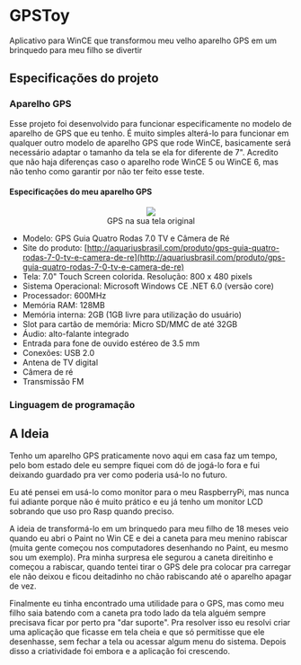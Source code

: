 # GPSToy
Aplicativo para WinCE que transformou meu velho aparelho GPS em um brinquedo para meu filho se divertir

## Especificações do projeto

### Aparelho GPS

Esse projeto foi desenvolvido para funcionar especificamente no modelo de aparelho de GPS que eu tenho. É muito simples alterá-lo para funcionar em qualquer outro modelo de aparelho GPS que rode WinCE, basicamente será necessário adaptar o tamanho da tela se ela for diferente de 7". Acredito que não haja diferenças caso o aparelho rode WinCE 5 ou WinCE 6, mas não tenho como garantir por não ter feito esse teste.

#### Especificações do meu aparelho GPS

<p align="center">
  <img src="http://marti.com.br/img/gps_001.jpg">
  <br>
  GPS na sua tela original
</p>

* Modelo: GPS Guia Quatro Rodas 7.0 TV e Câmera de Ré
* Site do produto: [http://aquariusbrasil.com/produto/gps-guia-quatro-rodas-7-0-tv-e-camera-de-re](http://aquariusbrasil.com/produto/gps-guia-quatro-rodas-7-0-tv-e-camera-de-re)
* Tela: 7.0" Touch Screen colorida. Resolução: 800 x 480 pixels
* Sistema Operacional: Microsoft Windows CE .NET 6.0 (versão core)
* Processador: 600MHz
* Memória RAM: 128MB
* Memória interna: 2GB (1GB livre para utilização do usuário)
* Slot para cartão de memória: Micro SD/MMC de até 32GB
* Áudio: alto-falante integrado
* Entrada para fone de ouvido estéreo de 3.5 mm
* Conexões: USB 2.0
* Antena de TV digital
* Câmera de ré
* Transmissão FM

### Linguagem de programação



## A Ideia

Tenho um aparelho GPS praticamente novo aqui em casa faz um tempo, pelo bom estado dele eu sempre fiquei com dó de jogá-lo fora e fui deixando guardado pra ver como poderia usá-lo no futuro.

Eu até pensei em usá-lo como monitor para o meu RaspberryPi, mas nunca fui adiante porque não é muito prático e eu já tenho um monitor LCD sobrando que uso pro Rasp quando preciso.

A ideia de transformá-lo em um brinquedo para meu filho de 18 meses veio quando eu abri o Paint no Win CE e dei a caneta para meu menino rabiscar (muita gente começou nos computadores desenhando no Paint, eu mesmo sou um exemplo). Pra minha surpresa ele segurou a caneta direitinho e começou a rabiscar, quando tentei tirar o GPS dele pra colocar pra carregar ele não deixou e ficou deitadinho no chão rabiscando até o aparelho apagar de vez.

Finalmente eu tinha encontrado uma utilidade para o GPS, mas como meu filho saia batendo com a caneta pra todo lado da tela  alguém sempre precisava ficar por perto pra "dar suporte". Pra resolver isso eu resolvi criar uma aplicação que ficasse em tela cheia e que só permitisse que ele desenhasse, sem fechar a tela ou acessar algum menu do sistema. Depois disso a criatividade foi embora e a aplicação foi crescendo.


